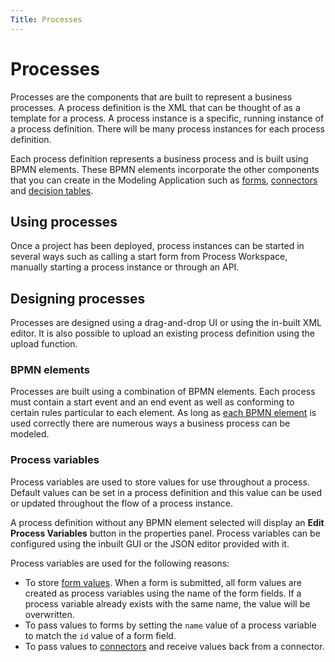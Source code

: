 ```yaml
---
Title: Processes
---
```


# Processes
Processes are the components that are built to represent a business processes. A process definition is the XML that can be thought of as a template for a process. A process instance is a specific, running instance of a process definition. There will be many process instances for each process definition. 

Each process definition represents a business process and is built using BPMN elements. These BPMN elements incorporate the other components that you can create in the Modeling Application  such as [forms](../modeling-forms/README.md), [connectors](../modeling-connectors/README.md) and [decision tables](../modeling-decisions.md). 

## Using processes
Once a project has been deployed, process instances can be started in several ways such as calling a start form from Process Workspace, manually starting a process instance or through an API.  

## Designing processes
Processes are designed using a drag-and-drop UI or using the in-built XML editor. It is also possible to upload an existing process definition using the upload function.

### BPMN elements
Processes are built using a combination of BPMN elements. Each process must contain a start event and an end event as well as conforming to certain rules particular to each element. As long as [each BPMN element](../modeling-processes/processes-bpmn/README.md) is used correctly there are numerous ways a business process can be modeled.

### Process variables
Process variables are used to store values for use throughout a process. Default values can be set in a process definition and this value can be used or updated throughout the flow of a process instance. 

A process definition without any BPMN element selected will display an **Edit Process Variables** button in the properties panel. Process variables can be configured using the inbuilt GUI or the JSON editor provided with it.

Process variables are used for the following reasons: 

* To store [form values](../modeling-forms/README.md#form-values). When a form is submitted, all form values are created as process variables using the name of the form fields. If a process variable already exists with the same name, the value will be overwritten. 
* To pass values to forms by setting the `name` value of a process variable to match the `id` value of a form field.
* To pass values to [connectors](../modeling-connectors/README.md) and receive values back from a connector. 

